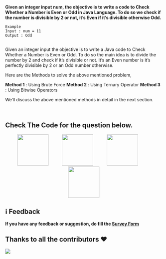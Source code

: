 <br>

**Given an integer input num, the objective is to write a code to Check Whether a Number is Even or Odd in Java Language. To do so we check if the number is divisible by 2 or not, it’s Even if it’s divisible otherwise Odd.**


```
Example 
Input : num = 11
Output : Odd
```
<h2></h2>
Given an integer input the objective is to write a Java code to Check Whether a Number is Even or Odd. To do so the main idea is to divide the number by 2 and check if it’s divisible or not. It’s an Even number is it’s perfectly divisible by 2 or an Odd number otherwise.

Here are the Methods to solve the above mentioned problem,

**Method 1** : Using Brute Force
**Method 2** : Using Ternary Operator
**Method 3** : Using Bitwise Operators

We’ll discuss the above mentioned methods in detail in the next section.
 
&nbsp; &nbsp; &nbsp;

## Check The Code for the question below.
<div align="center">
<a href="CODE/C.md" target="blank"><img src="https://upload.wikimedia.org/wikipedia/commons/1/18/C_Programming_Language.svg" width="100"/></a>
&nbsp;&nbsp;&nbsp;&nbsp;&nbsp;&nbsp;&nbsp;&nbsp;&nbsp;
<a href="CODE/C++.md" target="blank"><img src="https://upload.wikimedia.org/wikipedia/commons/1/18/ISO_C%2B%2B_Logo.svg" width="100"/></a>
&nbsp;&nbsp;&nbsp;&nbsp;&nbsp;&nbsp;&nbsp;&nbsp;&nbsp;
<a href="CODE/Python.md" target="blank"><img src="https://www.vectorlogo.zone/logos/python/python-vertical.svg" width="100"/></a>
&nbsp;&nbsp;&nbsp;&nbsp;&nbsp;&nbsp;&nbsp;&nbsp;&nbsp;
<a href="CODE/JAVA.md" target="blank"><img src="https://www.vectorlogo.zone/logos/java/java-vertical.svg" width="100"/></a>
</div>

## ℹ️ Feedback

**If you have any feedback or suggestion, do fill the [Survey Form](https://forms.gle/1TUfnLPksdR12PLv5)**

## Thanks to all the contributors ❤️
<a href = "https://github.com/yashshrivastavaa/TOP-100-Coding-Questions/graphs/contributors">
  <img src = "https://contrib.rocks/image?repo=yashshrivastavaa/TOP-100-Coding-Questions"/>
</a>

